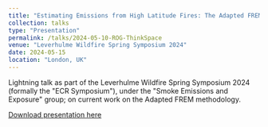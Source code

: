 ```yaml
---
title: "Estimating Emissions from High Latitude Fires: The Adapted FREM Approach"
collection: talks
type: "Presentation"
permalink: /talks/2024-05-10-ROG-ThinkSpace
venue: "Leverhulme Wildfire Spring Symposium 2024"
date: 2024-05-15
location: "London, UK"
---
```


Lightning talk as part of the Leverhulme Wildfire Spring Symposium 2024 (formally the "ECR Symposium"), under the "Smoke Emissions and Exposure" group; on current work on the Adapted FREM methodology.

[Download presentation here](http://willmaslanka.github.io/files/240515_LWSS_WMaslanka.pdf)